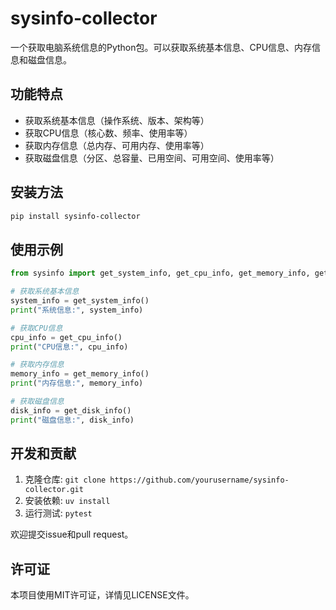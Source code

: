 # sysinfo-collector

一个获取电脑系统信息的Python包。可以获取系统基本信息、CPU信息、内存信息和磁盘信息。

## 功能特点

- 获取系统基本信息（操作系统、版本、架构等）
- 获取CPU信息（核心数、频率、使用率等）
- 获取内存信息（总内存、可用内存、使用率等）
- 获取磁盘信息（分区、总容量、已用空间、可用空间、使用率等）

## 安装方法

```bash
pip install sysinfo-collector
```

## 使用示例

```python
from sysinfo import get_system_info, get_cpu_info, get_memory_info, get_disk_info

# 获取系统基本信息
system_info = get_system_info()
print("系统信息:", system_info)

# 获取CPU信息
cpu_info = get_cpu_info()
print("CPU信息:", cpu_info)

# 获取内存信息
memory_info = get_memory_info()
print("内存信息:", memory_info)

# 获取磁盘信息
disk_info = get_disk_info()
print("磁盘信息:", disk_info)
```

## 开发和贡献

1. 克隆仓库: `git clone https://github.com/yourusername/sysinfo-collector.git`
2. 安装依赖: `uv install`
3. 运行测试: `pytest`

欢迎提交issue和pull request。

## 许可证

本项目使用MIT许可证，详情见LICENSE文件。